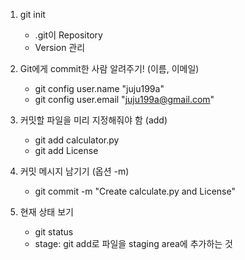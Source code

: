 1. git init
    - .git이 Repository
    - Version 관리

2. Git에게 commit한 사람 알려주기! (이름, 이메일)
    - git config user.name "juju199a"
    - git config user.email "juju199a@gmail.com"

3. 커밋할 파일을 미리 지정해줘야 함 (add)
    - git add calculator.py
    - git add License

4. 커밋 메시지 남기기 (옵션 -m)
    - git commit -m "Create calculate.py and License"

5. 현재 상태 보기
    - git status
    - stage: git add로 파일을 staging area에 추가하는 것



